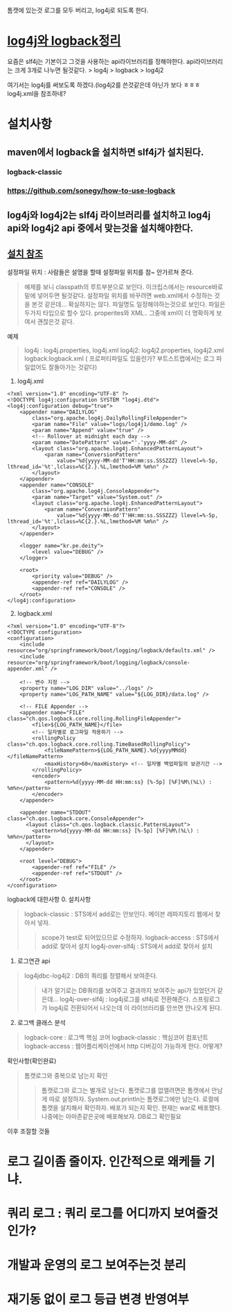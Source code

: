 톰캣에 있는것 로그를 모두 버리고, log4j로 되도록 한다.

# [log4j와 logback정리](http://goddaehee.tistory.com/45)

요즘은 slf4j는 기본이고 그것을 사용하는 api라이브러리를 정해야한다.
api라이브러리는 크게 3개로 나누면 될것같다.
    > log4j
    > logback
    > log4j2 

여기서는 log4j를 써보도록 하겠다.(log4j2를 쓴것같은데 아닌가 보다 ㅎㅎㅎlog4j.xml을 참조하네?

# 설치사항
## maven에서 logback을 설치하면  slf4j가 설치된다.
### logback-classic
### https://github.com/sonegy/how-to-use-logback
## log4j와 log4j2는 slf4j 라이브러리를 설치하고 log4j api와 log4j2 api 중에서 맞는것을 설치해야한다.
## [설치 참조](https://examples.javacodegeeks.com/enterprise-java/logback/logback-vs-log4j-example/)

설정파일 위치 : 사람들은 설명을 할때 설정파일 위치를 참~ 안가르쳐 준다. 
> 예제를 보니 classpath의 루트부분으로 보인다. 이크립스에서는 resource바로 밑에 넣어두면 될것같다.
> 설정파일 위치를 바꾸려면 web.xml에서 수정하는 것을 본것 같은데... 확실하지는 않다. 
> 파일명도 일정해야하는것으로 보인다. 파일은 두가지 타입으로 할수 있다. properites와 XML.. 그중에 xml이 더 명확하게 보여서 괜찮은것 같다.

예제
> log4j : log4j.properties, log4j.xml
> log4j2: log4j2.properties, log4j2.xml
> logback:logback.xml ( 프로퍼티파일도 있을란가? 부트스트랩에서는 로그 파일없어도 잘돌아가는 것같다)

1. log4j.xml
```
<?xml version="1.0" encoding="UTF-8" ?>
<!DOCTYPE log4j:configuration SYSTEM "log4j.dtd">
<log4j:configuration debug="true">
	<appender name="DAILYLOG"
		class="org.apache.log4j.DailyRollingFileAppender">
		<param name="File" value="logs/log4j1/demo.log" />
		<param name="Append" value="true" />
		<!-- Rollover at midnight each day -->
		<param name="DatePattern" value="'.'yyyy-MM-dd" />
		<layout class="org.apache.log4j.EnhancedPatternLayout">
			<param name="ConversionPattern"
				value="%d{yyyy-MM-dd'T'HH:mm:ss.SSSZZZ} llevel=%-5p, lthread_id='%t',lclass=%C{2.}.%L,lmethod=%M %m%n" />
		</layout>
	</appender>
	<appender name="CONSOLE"
		class="org.apache.log4j.ConsoleAppender">
		<param name="Target" value="System.out" />
		<layout class="org.apache.log4j.EnhancedPatternLayout">
			<param name="ConversionPattern"
				value="%d{yyyy-MM-dd'T'HH:mm:ss.SSSZZZ} llevel=%-5p, lthread_id='%t',lclass=%C{2.}.%L,lmethod=%M %m%n" />
		</layout>
	</appender>

	<logger name="kr.pe.deity">
		<level value="DEBUG" />
	</logger>

	<root>
		<priority value="DEBUG" />
		<appender-ref ref="DAILYLOG" />
		<appender-ref ref="CONSOLE" />
	</root>
</log4j:configuration>
```
2. logback.xml
```
<?xml version="1.0" encoding="UTF-8"?>
<!DOCTYPE configuration>
<configuration>
    <include resource="org/springframework/boot/logging/logback/defaults.xml" />
    <include resource="org/springframework/boot/logging/logback/console-appender.xml" />    

    <!-- 변수 지정 -->
    <property name="LOG_DIR" value="../logs" />
    <property name="LOG_PATH_NAME" value="${LOG_DIR}/data.log" />

    <!-- FILE Appender -->
    <appender name="FILE" class="ch.qos.logback.core.rolling.RollingFileAppender">
        <file>${LOG_PATH_NAME}</file>
        <!-- 일자별로 로그파일 적용하기 -->
        <rollingPolicy class="ch.qos.logback.core.rolling.TimeBasedRollingPolicy">
            <fileNamePattern>${LOG_PATH_NAME}.%d{yyyyMMdd}</fileNamePattern>
            <maxHistory>60</maxHistory> <!-- 일자별 백업파일의 보관기간 -->
        </rollingPolicy>
        <encoder>
            <pattern>%d{yyyy-MM-dd HH:mm:ss} [%-5p] [%F]%M\(%L\) : %m%n</pattern>
        </encoder>
    </appender>

    <appender name="STDOUT" class="ch.qos.logback.core.ConsoleAppender">
      <layout class="ch.qos.logback.classic.PatternLayout">
        <pattern>%d{yyyy-MM-dd HH:mm:ss} [%-5p] [%F]%M\(%L\) : %m%n</pattern>
      </layout>
    </appender>

    <root level="DEBUG">
        <appender-ref ref="FILE" />
        <appender-ref ref="STDOUT" />
    </root>
</configuration>
```

logback에 대한사항
0. 설치사항
> logback-classic : STS에서 add로는 안보인다. 메이븐 레파지토리 웹에서 찾아서 넣자.
>> scope가 test로 되어있으므로 수정하자.
> logback-access : STS에서 add로 찾아서 설치
> log4j-over-slf4j : STS에서 add로 찾아서 설치

1. 로그연관 api
> log4jdbc-log4j2 : DB의 쿼리를 정렬해서 보여준다. 
>> 내가 알기로는 DB쿼리를 보여주고 결과까지 보여주는 api가 있었던거 같은데...
> log4j-over-slf4j : log4j로그를 slf4j로 전환해준다. 
>> 스프링로그가 log4j로 전환되어서 나오는데 이 라이브러리를 안쓰면 안나오게 된다.

2. 로그백 클래스 분석
> logback-core : 로그백 핵심 코어
> logback-classic : 핵심코어 컴포넌트
> logback-access : 웹어플리케이션에서 http 디버깅이 가능하게 한다. 어떻게?

확인사항(확인완료)
> 톰캣로그와 중복으로 남는지 확인
>> 톰캣로그와 로그는 별개로 남는다.
>> 톰캣로그를 없앨려면은 톰캣에서 안남게 따로 설정하자.
>> System.out.println는 톰캣로그에만 남는다.
> 로컬에 톰캣을 설치해서 확인하자. 
>> 배포가 되는지 확인. 현재는 war로 배포했다. 나중에는 아마존같은곳에 배포해보자.
> DB로그 확인필요


이후 조절할 것들
# 로그 길이좀 줄이자. 인간적으로 왜케들 기냐.
# 쿼리 로그 : 쿼리 로그를 어디까지 보여줄것인가? 
# 개발과 운영의 로그 보여주는것 분리
# 재기동 없이 로그 등급 변경 반영여부

